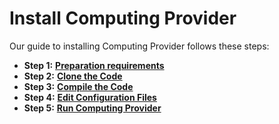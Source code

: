 # Install Computing Provider

Our guide to installing Computing Provider follows these steps:&#x20;

* **Step 1:** [**Preparation requirements**](preparation-requirements.md)
* **Step 2:** [**Clone the Code**](clone-the-code.md)
* **Step 3:** [**Compile the Code**](compile-the-code.md)
* **Step 4:** [**Edit Configuration Files**](edit-configuration-files.md)
* **Step 5:** [**Run Computing Provider**](run-computing-provider.md)

